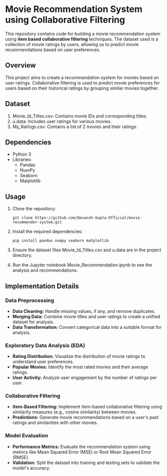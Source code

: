 # Movie Recommendation System using Collaborative Filtering

This repository contains code for building a movie recommendation system using **item based collaborative filtering** techniques. The dataset used is a collection of movie ratings by users, allowing us to predict movie recommendations based on user preferences.

## Overview
This project aims to create a recommendation system for movies based on user ratings. Collaborative filtering is used to predict movie preferences for users based on their historical ratings by grouping similar movies together.

## Dataset
1. Movie_Id_Titles.csv: Contains movie IDs and corresponding titles.
2. u.data: Includes user ratings for various movies.
3. My_Ratings.csv: Contains a list of 2 movies and their ratings.

## Dependencies
- Python 3
- Libraries:
  - Pandas
  - NumPy
  - Seaborn
  - Matplotlib
 
## Usage
1. Clone the repository:
   ```
   git clone https://github.com/Devansh-Gupta-Official/movie-recommender-system.git
   ```

2. Install the required dependencies:
   ```
   pip install pandas numpy seaborn matplotlib
   ```
3. Ensure the dataset files Movie_Id_Titles.csv and u.data are in the project directory.
4. Run the Jupyter notebook Movie_Recommendation.ipynb to see the analysis and recommendations.

## Implementation Details
### Data Preprocessing
- **Data Cleaning:** Handle missing values, if any, and remove duplicates.
- **Merging Data:** Combine movie titles and user ratings to create a unified dataset for analysis.
- **Data Transformation:** Convert categorical data into a suitable format for analysis.

### Exploratory Data Analysis (EDA)
- **Rating Distribution:** Visualize the distribution of movie ratings to understand user preferences.
- **Popular Movies:** Identify the most rated movies and their average ratings.
- **User Activity:** Analyze user engagement by the number of ratings per user.

### Collaborative Filtering
- **Item-Based Filtering:** Implement item-based collaborative filtering using similarity measures (e.g., cosine similarity) between movies.
- **Predictions:** Generate movie recommendations based on a user's past ratings and similarities with other movies.

### Model Evaluation
- **Performance Metrics:** Evaluate the recommendation system using metrics like Mean Squared Error (MSE) or Root Mean Squared Error (RMSE).
- **Validation:** Split the dataset into training and testing sets to validate the model's accuracy.



